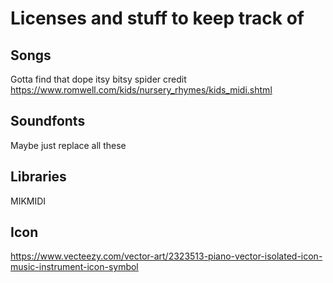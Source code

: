 #  Licenses and stuff to keep track of

## Songs
Gotta find that dope itsy bitsy spider credit
https://www.romwell.com/kids/nursery_rhymes/kids_midi.shtml

## Soundfonts
Maybe just replace all these

## Libraries
MIKMIDI

## Icon
https://www.vecteezy.com/vector-art/2323513-piano-vector-isolated-icon-music-instrument-icon-symbol
